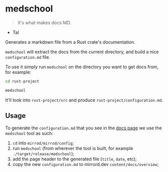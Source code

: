 # medschool

> It's what makes docs MD.

- Tal

Generates a markdown file from a Rust crate's documentation.

`medschool` will extract the docs from the current directory, and build a nice
`configuration.md` file.

To use it simply run `medschool` on the directory you want to get docs from, for example:

```sh
cd rust-project

medschool
```

It'll look into `rust-project/src` and produce `rust-project/configuration.md`.

## Usage

To generate the `configuration.md` that you see in the 
[docs page](https://mirrord.dev/docs/overview/configuration/) we use the `medschool` tool as such:

1. `cd` into `mirrod/mirrod/config`;
2. run `medschool` (from wherever the tool is built, for example `./target/release/medschool`);
3. add the page header to the generated file (`title`, `date`, etc);
4. copy the new `configuration.md` to mirrord.dev `content/docs/overview`;
